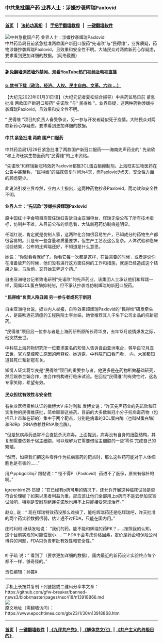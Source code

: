 ### 中共急批国产药 业界人士：涉嫌抄袭辉瑞Paxlovid
------------------------

#### [首页](https://github.com/gfw-breaker/banned-news3/blob/master/README.md) &nbsp;&nbsp;|&nbsp;&nbsp; [法轮功真相](https://github.com/begood0513/basic/blob/master/README.md)  &nbsp;&nbsp;|&nbsp;&nbsp; [手把手翻墙教程](https://github.com/gfw-breaker/guides/wiki)  &nbsp;&nbsp;|&nbsp;&nbsp; [一键翻墙软件](https://github.com/gfw-breaker/nogfw/blob/master/README.md)  



<div><img alt="中共急批国产药 业界人士：涉嫌抄袭辉瑞Paxlovid" class="attachment-djy_600_400 size-djy_600_400 wp-post-image" src="https://i.epochtimes.com/assets/uploads/2023/01/id13918961-Collage-Maker-30-Jan-2023-08.23-PM.jpg"/>
<div class="caption">
 中共药监局日前紧急批准两款国产新冠口服药“先诺欣”与“民得维”，业界质疑，药物涉嫌抄袭辉瑞Paxlovid，且效果和安全性不明。大陆民众对两款新药心存疑虑，要求看到更加详细的数据。（网络截图）
</div></div><hr/>

#### [ 🎬  免翻墙浏览墙外禁闻、观看YouTube热门视频及电视直播](https://github.com/gfw-breaker/HelloWorld)

#### [ 💥  禁书下载（政治、经济、人权、民主自由、文革、六四 ...）](https://github.com/gfw-breaker/books/blob/master/README.md)

<div><p>
 【大纪元2023年01月31日讯】（大纪元记者夏松综合报导）中共药监局日前
 <ok href="https://www.epochtimes.com/gb/tag/%E7%B4%A7%E6%80%A5%E6%89%B9%E5%87%86.html">
  紧急批准
 </ok>
 两款国产新冠口服药“
 <ok href="https://www.epochtimes.com/gb/tag/%E5%85%88%E8%AF%BA%E6%AC%A3.html">
  先诺欣
 </ok>
 ”与“
 <ok href="https://www.epochtimes.com/gb/tag/%E6%B0%91%E5%BE%97%E7%BB%B4.html">
  民得维
 </ok>
 ”。业界质疑，这两种药物涉嫌抄袭辉瑞Paxlovid，且效果和安全性不明。
</p>
<p>
 “
 <ok href="https://www.epochtimes.com/gb/tag/%E6%B0%91%E5%BE%97%E7%BB%B4.html">
  民得维
 </ok>
 ”项目的负责人备受争议，另一参与开发者疑似死于疫情。大陆民众对两款新药心存疑虑，要求看到更加详细的数据。
</p>
<h4>
 中共
 <ok href="https://www.epochtimes.com/gb/tag/%E7%B4%A7%E6%80%A5%E6%89%B9%E5%87%86.html">
  紧急批准
 </ok>
 两款
 <ok href="https://www.epochtimes.com/gb/tag/%E5%9B%BD%E4%BA%A7%E5%8F%A3%E6%9C%8D%E8%8D%AF.html">
  国产口服药
 </ok>
</h4>
<p>
 中共药监局1月29日紧急批准了两款国产新冠口服药——海南先声药业的“
 <ok href="https://www.epochtimes.com/gb/tag/%E5%85%88%E8%AF%BA%E6%AC%A3.html">
  先诺欣
 </ok>
 ”和上海旺实生物医药的“民得维”的上市资格。
</p>
<p>
 “先诺欣”和辉瑞新冠特效药Paxlovid都属3CL蛋白酶抑制剂。上海旺实生物医药在公告中甚至称，“民得维”的临床恢复时间为4天，而Paxlovid为5天，安全性方面的顾虑更少。
</p>
<p>
 此说法引发业界哗然，业内人士指出，这两种药物抄袭Paxlovid，而功效和安全性不明。
</p>
<h4>
 业界人士：“先诺欣”涉嫌抄袭辉瑞Paxlovid
</h4>
<p>
 原中国红十字会项目高管任瑞红告诉自由亚洲电台，辉瑞无偿公布了所有技术指标，仿制并不难。从目前公布的信息看，大陆新冠药仿制痕迹明显。
</p>
<p>
 任瑞红说，肯定就是仿制人家，这两种化合物很容易生产，已知成分的药物生产都很容易的。只是有一些含量和质量要求，但生产工艺没这么复杂。人体试验和临床试验结果，公布的比辉瑞还好，不知道是什么意思。
</p>
<p>
 她说：“你就看看就好了。你看它每一次都是这样，在最需要的时候，或者是说你在准备放开的时候，他们没有进行这方面任何的工作和措施，就是已经造成这个结果之后，马后炮，又开始去弄这个药。”
</p>
<p>
 自由亚洲电台记者致电研制“先诺欣”的先声药业，该集团人士承认他们和辉瑞一样，同属3CL蛋白酶抑制剂，但不承认抄袭或仿制辉瑞的新冠口服药。
</p>
<h4>
 “民得维”负责人陷丑闻 另一参与者或死于新冠
</h4>
<p>
 自由亚洲电台说，据业内人举报，自称效果超辉瑞Paxlovid的“民得维”研发牵头人，是鼓吹连花清瘟的工程院院士李兰娟，她曾推荐其儿子名下公司出品的抗新冠药。
</p>
<p>
 “民得维”项目另一位参与者是上海药研所原所长蒋华良，去年12月疫情爆发之际，他突然去世。
</p>
<p>
 中科院上海药物研究所一位要求匿名的知情人告诉自由亚洲电台，蒋华良12月底去世，官方掌控死亡原因的解释权。她透露，中科院门口看门看， 内，大家都知道其死亡和新冠有关。
</p>
<p>
 知情人证实蒋华良是“民得维”项目的重要参与者，他更多是在药物所做基础研究，然后跟李兰娟合作，由合作机构进行临床试验。在回应“民得维”的有效性时，这名专家笑称，希望有效。
</p>
<h4>
 民众担忧有效性与安全性
</h4>
<p>
 有执业医师资格认证的微博大V
 <ok href="https://weibo.com/u/1728715190" id="ariaklg7rz9can4">
  庄时利和
 </ok>
 发博文说：“昨天先声药业的先诺欣和旺实生物的民得维获批，简单聊聊这些药。目前的大多数新冠小分子抗病毒药物（包括已上市和在研的）集中于两个靶点，分别是病毒的3CL蛋白酶（也叫M蛋白酶）和RdRp（RNA依赖性RNA聚合酶）。
</p>
<p>
 “但是抗病毒药通常不会直接杀灭病毒。上面提到，病毒没有自身的细胞结构，其复制需要依赖于宿主细胞，可以理解为它需要借宿主细胞的一些‘零件’完成自己的繁殖。
</p>
<p>
 “然而，如果我们把这些零件作为抗病毒药的靶点时，那么这些药可能对于人体细胞也是有害的……”
</p>
<p>
 <ok href="https://weibo.com/u/1111812070" id="ariacvdyz2scjrk">
  用户ppbgor3iq7
 </ok>
 跟帖说：“
 <span id="ariaao0xu6zdqa8">
  怪不得P（Paxlovid）药进不了医保，原来有候补的啊。”
 </span>
</p>
<p>
 <ok href="https://weibo.com/u/5873271174?refer_flag=1001030106_" rel="noopener noreferrer" target="_blank">
  igreenbird25
 </ok>
 质疑：“在已经有p药可用的情况下，还允许开展这种临床试验是否符合伦理呢？如果以患者利益为重，那应该让他们全部用上p药而不是去参加双盲试验吧，特别是安慰剂组连先诺欣也用不上只能接受常规治疗。”
</p>
<p>
 <ok href="https://weibo.com/u/1721314305" id="aria97jm1zvvmuw">
  赵众_
 </ok>
 说：“
 <span id="ariaavwil4bypi0">
  现在辉瑞特效药没那么难搞了，能吃辉瑞药还是吃辉瑞吧，昨天批准的两个药实验数据很弱，估计通不过FDA，只能在国内用。”
 </span>
</p>
<p>
 <span class="ariatheme" id="aria225r7ryww1x" title="庄时利和">
  <ok href="https://weibo.com/u/1728715190" id="ariaihj8yvjo10o">
   庄时利和
  </ok>
  继续发帖说：
 </span>
 “我们的药，能不能和辉瑞的药PK？……按照我的认知，这个目前实现的可能性很小……”“
 <span class="ariatheme ariafocus" id="ariaufwnxrkk24" tabindex="0">
  FDA不会考虑价格因素，定价是药企和保险公司博弈的问题，FDA只负责审批有效性和安全性。”
 </span>
</p>
<p>
 <ok href="https://i.epochtimes.com/assets/uploads/2023/01/id13918954-55553c45bccf277071aeeef883c34829.png">
  <img alt="" class="size-large wp-image-13918954 aligncenter" src="https://i.epochtimes.com/assets/uploads/2023/01/id13918954-55553c45bccf277071aeeef883c34829-600x390.png"/>
 </ok>
</p>
<p>
 <ok href="https://weibo.com/u/1940740007" id="ariapold60ney1c" tabindex="0">
  叶子疏
 </ok>
 说：“
 <span class="ariatheme" id="ariadl6omglzad4" tabindex="0">
  看到了（要求更加详细的数据），国内最近的新药设计实验终点每个都不一样，够奇怪的。”
 </span>
</p>
<p>
 责任编辑：孙芸#
</p>
</div>
<hr/>
手机上长按并复制下列链接或二维码分享本文章：<br/>
https://github.com/gfw-breaker/banned-news3/blob/master/pages/nsc418/n13918868.md <br/>
<a href='https://github.com/gfw-breaker/banned-news3/blob/master/pages/nsc418/n13918868.md'><img src='https://github.com/gfw-breaker/banned-news3/blob/master/pages/nsc418/n13918868.md.png'/></a> <br/>
原文地址（需翻墙访问）：https://www.epochtimes.com/gb/23/1/30/n13918868.htm


------------------------
#### [首页](https://github.com/gfw-breaker/banned-news3/blob/master/README.md) &nbsp;|&nbsp; [一键翻墙软件](https://github.com/gfw-breaker/nogfw/blob/master/README.md) &nbsp;| [《九评共产党》](https://github.com/gfw-breaker/9ping.md/blob/master/README.md#九评之一评共产党是什么) | [《解体党文化》](https://github.com/gfw-breaker/jtdwh.md/blob/master/README.md) | [《共产主义的终极目的》](https://github.com/gfw-breaker/gczydzjmd.md/blob/master/README.md)


<img src='http://gfw-breaker.win/banned-news3/pages/nsc418/n13918868.md' width='0px' height='0px'/>